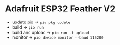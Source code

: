 # Adafruit ESP32 Feather V2

- update pio -> `pio pkg update`
- build -> `pio run`
- build and upload -> `pio run -t upload`
- monitor -> `pio device monitor --baud 115200`
